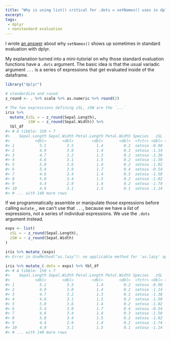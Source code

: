 ```yaml
---
title: "Why is using list() critical for .dots = setNames() uses in dplyr?"
excerpt: 
tags: 
 - dplyr
 - nonstandard evaluation
---
```


I wrote [an answer](https://stackoverflow.com/questions/36067533/why-is-using-list-critical-for-dots-setnames-uses-in-dplyr/36168162#36168162) about why `setNames()` shows up sometimes in standard evaluation with dplyr. 

My explanation turned into a mini-tutorial on why those standard evaluation functions have a `.dots` argument. The basic idea is that the usual variadic argument `...` is a series of expressions that get evaluated inside of the dataframe. 


```r
library("dplyr")

# standardize and round
z_round <- . %>% scale %>% as.numeric %>% round(2)

# The two expressions defining zSL, zSW are the `...`
iris %>% 
  mutate_(zSL = ~ z_round(Sepal.Length), 
          zSW = ~ z_round(Sepal.Width)) %>%
  tbl_df
#> # A tibble: 150 × 7
#>    Sepal.Length Sepal.Width Petal.Length Petal.Width Species   zSL   zSW
#>           <dbl>       <dbl>        <dbl>       <dbl>  <fctr> <dbl> <dbl>
#> 1           5.1         3.5          1.4         0.2  setosa -0.90  1.02
#> 2           4.9         3.0          1.4         0.2  setosa -1.14 -0.13
#> 3           4.7         3.2          1.3         0.2  setosa -1.38  0.33
#> 4           4.6         3.1          1.5         0.2  setosa -1.50  0.10
#> 5           5.0         3.6          1.4         0.2  setosa -1.02  1.25
#> 6           5.4         3.9          1.7         0.4  setosa -0.54  1.93
#> 7           4.6         3.4          1.4         0.3  setosa -1.50  0.79
#> 8           5.0         3.4          1.5         0.2  setosa -1.02  0.79
#> 9           4.4         2.9          1.4         0.2  setosa -1.74 -0.36
#> 10          4.9         3.1          1.5         0.1  setosa -1.14  0.10
#> # ... with 140 more rows
```

If we programmatically assemble or manipulate those expressions before calling `mutate_`, we can't use that `...`, because we have a _list_ of expressions, not a series of individual expressions. We use the `.dots` argument instead.


```r
exps <- list(
  zSL = ~ z_round(Sepal.Length), 
  zSW = ~ z_round(Sepal.Width)
)

iris %>% mutate_(exps)
#> Error in UseMethod("as.lazy"): no applicable method for 'as.lazy' applied to an object of class "list"

iris %>% mutate_(.dots = exps) %>% tbl_df
#> # A tibble: 150 × 7
#>    Sepal.Length Sepal.Width Petal.Length Petal.Width Species   zSL   zSW
#>           <dbl>       <dbl>        <dbl>       <dbl>  <fctr> <dbl> <dbl>
#> 1           5.1         3.5          1.4         0.2  setosa -0.90  1.02
#> 2           4.9         3.0          1.4         0.2  setosa -1.14 -0.13
#> 3           4.7         3.2          1.3         0.2  setosa -1.38  0.33
#> 4           4.6         3.1          1.5         0.2  setosa -1.50  0.10
#> 5           5.0         3.6          1.4         0.2  setosa -1.02  1.25
#> 6           5.4         3.9          1.7         0.4  setosa -0.54  1.93
#> 7           4.6         3.4          1.4         0.3  setosa -1.50  0.79
#> 8           5.0         3.4          1.5         0.2  setosa -1.02  0.79
#> 9           4.4         2.9          1.4         0.2  setosa -1.74 -0.36
#> 10          4.9         3.1          1.5         0.1  setosa -1.14  0.10
#> # ... with 140 more rows
```

